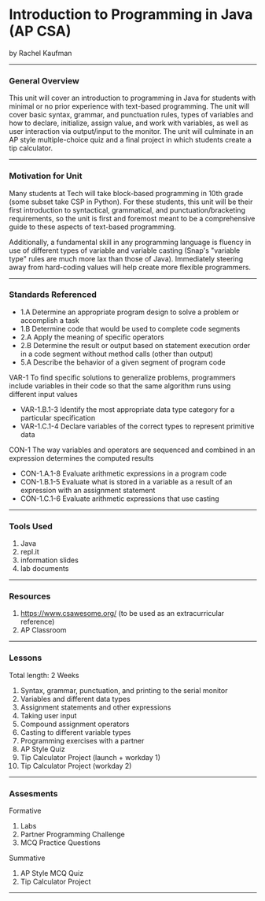 # Introduction to Programming in Java (AP CSA)
by Rachel Kaufman

-----

### General Overview
This unit will cover an introduction to programming in Java for students with minimal or no prior experience with text-based programming. The unit will cover basic syntax, grammar, and punctuation rules, types of variables and how to declare, initialize, assign value, and work with variables, as well as user interaction via output/input to the monitor. The unit will culminate in an AP style multiple-choice quiz and a final project in which students create a tip calculator.

---

### Motivation for Unit
Many students at Tech will take block-based programming in 10th grade (some subset take CSP in Python). For these students, this unit will be their first introduction to syntactical, grammatical, and punctuation/bracketing requirements, so the unit is first and foremost meant to be a comprehensive guide to these aspects of text-based programming.

Additionally, a fundamental skill in any programming language is fluency in use of different types of variable and variable casting (Snap's "variable type" rules are much more lax than those of Java). Immediately steering away from hard-coding values will help create more flexible programmers. 

---

### Standards Referenced
- 1.A Determine an appropriate program design to solve a problem or accomplish a task
- 1.B Determine code that would be used to complete code segments
- 2.A Apply the meaning of specific operators
- 2.B Determine the result or output based on statement execution order in a code segment without method calls (other than output)
- 5.A Describe the behavior of a given segment of program code

VAR-1 To find specific solutions to generalize problems, programmers include variables in their code so that the same algorithm runs using different input values
- VAR-1.B.1-3 Identify the most appropriate data type category for a particular specification
- VAR-1.C.1-4 Declare variables of the correct types to represent primitive data

CON-1 The way variables and operators are sequenced and combined in an expression determines the computed results
- CON-1.A.1-8 Evaluate arithmetic expressions in a program code
- CON-1.B.1-5 Evaluate what is stored in a variable as a result of an expression with an assignment statement
- CON-1.C.1-6 Evaluate arithmetic expressions that use casting



---

### Tools Used
1. Java
2. repl.it
3. information slides
4. lab documents

---

### Resources
1. https://www.csawesome.org/ (to be used as an extracurricular reference)
2. AP Classroom

---

### Lessons
Total length: 2 Weeks

1. Syntax, grammar, punctuation, and printing to the serial monitor
2. Variables and different data types
3. Assignment statements and other expressions
4. Taking user input
5. Compound assignment operators
6. Casting to different variable types
7. Programming exercises with a partner
8. AP Style Quiz
9. Tip Calculator Project (launch + workday 1)
10. Tip Calculator Project (workday 2)

---

### Assesments
Formative
1. Labs
2. Partner Programming Challenge
3. MCQ Practice Questions

Summative
1. AP Style MCQ Quiz
2. Tip Calculator Project

---
